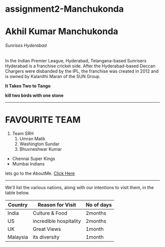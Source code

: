# assignment2-Manchukonda

# Akhil Kumar Manchukonda

###### Sunrises Hyderabad

In the Indian Premier League, Hyderabad, Telangana-based Sunrisers Hyderabad is a franchise cricket side. After the Hyderabad-based Deccan Chargers were disbanded by the IPL, the franchise was created in 2012 and is owned by Kalanithi Maran of the SUN Group.


**It Takes Two to Tango**

**kill two birds with one stone**

-----

# FAVOURITE TEAM

1. Team SRH
    1. Umran Malik
    2. Washington Sundar
    3. Bhuvneshwar Kumar

* Chennai Super Kings
* Mumbai Indians

lets go to the AboutMe. [Click Here](https://github.com/akhilmk2407/assignment2-Manchukonda/blob/main/AboutMe.md)


----------

We'll list the various nations, along with our intentions to visit them, in the table below.

| Country    | Reason for Visit       | No of days  |
|---------   | ----------------       | ----------  |
| India      | Culture & Food         | 2months     |
| US         | incredible hospitality | 2months     |
| UK         | Great Views            | 1month      |
| Malaysia   | its diversity          | 1month      |

